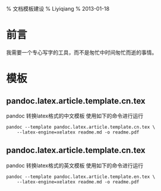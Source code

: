 % 文档模板建设
% Liyiqiang
% 2013-01-18

# 前言

我需要一个专心写字的工具，而不是匆忙中时间匆忙而逝的事情。


# 模板
## pandoc.latex.article.template.cn.tex
pandoc 转换latex格式的中文模板
使用如下的命令进行运行

    pandoc --template pandoc.latex.article.template.cn.tex \
		--latex-engine=xelatex readme.md -o readme.pdf

## pandoc.latex.article.template.cn.tex
pandoc 转换latex格式的英文模板
使用如下的命令进行运行

    pandoc --template pandoc.latex.article.template.en.tex \
		--latex-engine=xelatex readme.md -o readme.pdf

